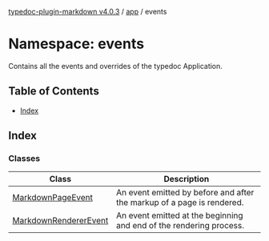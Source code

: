 [typedoc-plugin-markdown v4.0.3](../../../README.md) / [app](../../README.md) / events

# Namespace: events

Contains all the events and overrides of the typedoc Application.

## Table of Contents

* [Index](#index)

## Index

### Classes

| Class                                                     | Description                                                            |
| --------------------------------------------------------- | ---------------------------------------------------------------------- |
| [MarkdownPageEvent](classes/MarkdownPageEvent.md)         | An event emitted by before and after the markup of a page is rendered. |
| [MarkdownRendererEvent](classes/MarkdownRendererEvent.md) | An event emitted at the beginning and end of the rendering process.    |
